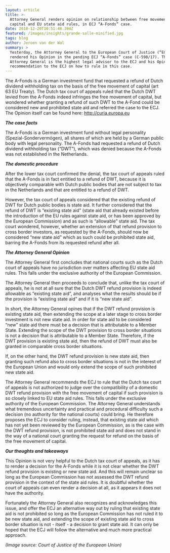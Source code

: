 ```yaml
---
layout: article
title: >-
  Attorney General renders opinion on relationship between free movement of
  capital and EU state aid rules, in ECJ “A-Fonds” case.
date: 2018-12-20T10:51:48.394Z
featured: /images/insights/grande-salle-minified.jpg
tags: blog
author: Jeroen van der Wal
summary: >
  Yesterday, the Attorney General to the European Court of Justice (“ECJ”)
  rendered his Opinion in the pending ECJ “A-Fonds” case (C-598/17). The
  Attorney General is the highest legal advisor to the ECJ and his Opinion is a
  recommendation to the ECJ on how to rule in this case.
---
```

The A-Fonds is a German investment fund that requested a refund of Dutch dividend withholding tax on the basis of the free movement of capital (art 63 EU Treaty). The Dutch tax court of appeals ruled that the Dutch DWT levied from the A-Fonds indeed infringes the free movement of capital, but wondered whether granting a refund of such DWT to the A-Fond could be considered new and prohibited state aid and referred the case to the ECJ. The Opinion itself can be found here: <http://curia.europa.eu>

**_The case facts_**

The A-Fonds is a German investment fund without legal personality (Spezial-Sondervermögen), all shares of which are held by a German public body with legal personality. The A-Fonds had requested a refund of Dutch dividend withholding tax (“DWT”), which was denied because the A-Fonds was not established in the Netherlands. 

**_The domestic procedure_**

After the lower tax court confirmed the denial, the tax court of appeals ruled that the A-Fonds is in fact entitled to a refund of DWT, because it is objectively comparable with Dutch public bodies that are not subject to tax in the Netherlands and that are entitled to a refund of DWT. 

However, the tax court of appeals considered that the existing refund of DWT for Dutch public bodies is state aid. It further considered that the refund of DWT is “existing state aid” (state aid that already existed before the introduction of the EU rules against state aid, or has been approved by the European Commission) and as such is “allowable” state aid. The tax court wondered, however, whether an extension of that refund provision to cross border investors, as requested by the A-Fonds, should now be considered  “new state aid” which as such could be prohibited state aid, barring the A-Fonds from its requested refund after all.

**_The Attorney General Opinion_**

The Attorney General first concludes that national courts such as the Dutch court of appeals have no jurisdiction over matters affecting EU state aid rules. This falls under the exclusive authority of the European Commission. 

The Attorney General then proceeds to conclude that, unlike the tax court of appeals, he is not at all sure that the Dutch DWT refund provision is indeed allowable as “existing state aid”, and analyses what the results should be if the provision is “existing state aid” and if it is “new state aid”.

In short, the Attorney General opines that if the DWT refund provision is existing state aid, then extending the scope at a later stage to cross border investment is not new state aid. In order for state aid to be considered “new” state aid there must be a decision that is attributable to a Member State. Extending the scope of the DWT provision to cross border situations is not a decision that is attributable to a Member State. Therefore, if the DWT provision is existing state aid, then the refund of DWT must also be granted in comparable cross border situations. 

If, on the other hand, the DWT refund provision is new state aid, then granting such refund also to cross border situations is not in the interest of the European Union and would only extend the scope of such prohibited new state aid.

The Attorney General recommends the ECJ to rule that the Dutch tax court of appeals is not authorized to judge over the compatibility of a domestic DWT refund provision with the free movement of capital if such provision is so closely linked to EU state aid rules. This falls under the exclusive authority of the European Commission. The Attorney General understands what tremendous uncertainty and practical and procedural difficulty such a decision (no authority for the national courts) could bring. He therefore proposes the ECJ to consider ruling, instead, that existing state aid which has not yet been reviewed by the European Commission, as is the case with the DWT refund provision, is not prohibited state aid and does not stand in the way of a national court granting the request for refund on the basis of the free movement of capital.

**_Our thoughts and takeaways_**

This Opinion is not very helpful to the Dutch tax court of appeals, as it has to render a decision for the A-Fonds while it is not clear whether the DWT refund provision is existing or new state aid. And this will remain unclear so long as the European Commission has not assessed the DWT refund provision in the context of the state aid rules. It is doubtful whether the court of appeals can even render a decision at all, as it appears it does not have the authority.

Fortunately the Attorney General also recognizes and acknowledges this issue, and offer the ECJ an alternative way out by ruling that existing state aid is not prohibited so long as the European Commission has not ruled it to be new state aid, and extending the scope of existing state aid to cross border situation is not - itself - a decision to grant state aid. It can only be hoped that the ECJ will follow the alternative and much more practical approach.

_(Image source: Court of Justice of the European Union)_
